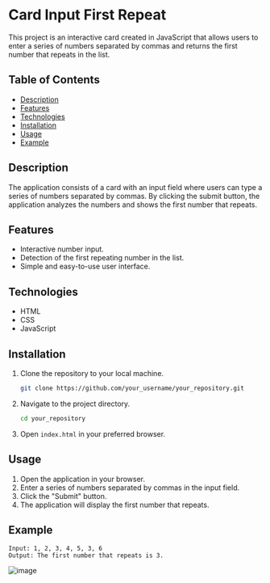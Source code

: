 # Card Input First Repeat

This project is an interactive card created in JavaScript that allows users to enter a series of numbers separated by commas and returns the first number that repeats in the list.

## Table of Contents

- [Description](#description)
- [Features](#features)
- [Technologies](#technologies)
- [Installation](#installation)
- [Usage](#usage)
- [Example](#example)

## Description

The application consists of a card with an input field where users can type a series of numbers separated by commas. By clicking the submit button, the application analyzes the numbers and shows the first number that repeats.

## Features

- Interactive number input.
- Detection of the first repeating number in the list.
- Simple and easy-to-use user interface.

## Technologies

- HTML
- CSS
- JavaScript

## Installation

1. Clone the repository to your local machine.
    ```bash
    git clone https://github.com/your_username/your_repository.git
    ```
2. Navigate to the project directory.
    ```bash
    cd your_repository
    ```
3. Open `index.html` in your preferred browser.

## Usage

1. Open the application in your browser.
2. Enter a series of numbers separated by commas in the input field.
3. Click the "Submit" button.
4. The application will display the first number that repeats.

## Example

```plaintext
Input: 1, 2, 3, 4, 5, 3, 6
Output: The first number that repeats is 3.
```


![image](https://github.com/JerickTwO/Exercise_DOM_JavaScript/assets/137414207/b6cf3474-45b5-4c7e-acbb-01cbc60011dd)
